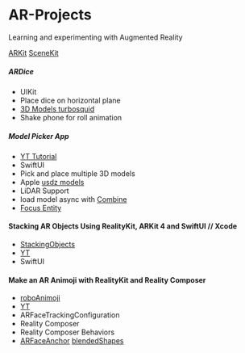 # AR-Projects
Learning and experimenting with Augmented Reality 

[ARKit](https://developer.apple.com/augmented-reality/arkit/)
[SceneKit](https://developer.apple.com/documentation/scenekit)

##### ARDice
 - UIKit
 - Place dice on horizontal plane
 - [3D Models turbosquid](https://www.turbosquid.com)
 - Shake phone for roll animation 
 
##### Model Picker App
- [YT Tutorial](https://www.youtube.com/watch?v=9R_G0EI-UoI&list=PLBv1NzmBcY51I2qFurJv8Kk5jw1JIJeeY)
- SwiftUI
-  Pick and place multiple 3D models
- Apple [usdz models](https://developer.apple.com/augmented-reality/quick-look/)
- LiDAR Support 
- load model async with [Combine](https://developer.apple.com/documentation/combine)
- [Focus Entity](https://github.com/maxxfrazer/FocusEntity)


#### Stacking AR Objects Using RealityKit, ARKit 4 and SwiftUI // Xcode
- [StackingObjects]()
- [YT](https://www.youtube.com/watch?v=mPJiRtNzIHw)
- SwiftUI


#### Make an AR Animoji with RealityKit and Reality Composer
- [roboAnimoji]()
- [YT](https://www.youtube.com/watch?v=xXX2s-cWJNw)
- ARFaceTrackingConfiguration
- Reality Composer
- Reality Composer Behaviors
- [ ARFaceAnchor](https://developer.apple.com/documentation/arkit/arfaceanchor?language=objc) [blendedShapes](https://developer.apple.com/documentation/arkit/arfaceanchor/2928251-blendshapes?language=objc)

